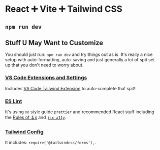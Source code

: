 # React ➕ Vite ➕ Tailwind CSS

## `npm run dev`

## Stuff U May Want to Customize

You should just run: `npm run dev` and try things out as is. It's really a nice setup with auto-formatting, auto-saving and just generally a lot of spit set up that you don't need to worry about.

### [VS Code Extensions and Settings](.vscode)

Includes [VS Code Tailwind Extension](https://marketplace.visualstudio.com/items?itemName=bradlc.vscode-tailwindcss) to auto-complete that spit!

### [ES Lint](.eslintrc.js)

It's using `xo` style guide `prettier` and recommended React stuff including the [Rules of 🪝s](https://reactjs.org/docs/hooks-rules.html) and [`jsx-a11y`](https://www.npmjs.com/package/eslint-plugin-jsx-a11y).

### [Tailwind Config](tailwind.config.js)

It includes: `require('@tailwindcss/forms'),`.
